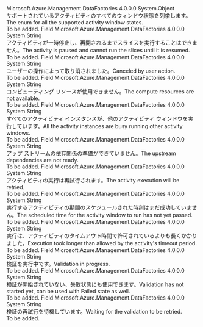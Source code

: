 <Type Name="WindowSubstate" FullName="Microsoft.Azure.Management.DataFactories.Models.WindowSubstate">
  <TypeSignature Language="C#" Value="public static class WindowSubstate" />
  <TypeSignature Language="ILAsm" Value=".class public auto ansi abstract sealed beforefieldinit WindowSubstate extends System.Object" />
  <TypeSignature Language="DocId" Value="T:Microsoft.Azure.Management.DataFactories.Models.WindowSubstate" />
  <TypeSignature Language="VB.NET" Value="Public Class WindowSubstate" />
  <TypeSignature Language="F#" Value="type WindowSubstate = class" />
  <AssemblyInfo>
    <AssemblyName>Microsoft.Azure.Management.DataFactories</AssemblyName>
    <AssemblyVersion>4.0.0.0</AssemblyVersion>
  </AssemblyInfo>
  <Base>
    <BaseTypeName>System.Object</BaseTypeName>
  </Base>
  <Interfaces />
  <Docs>
    <summary>
            <span data-ttu-id="bf72c-101">サポートされているアクティビティのすべてのウィンドウ状態を列挙します。</span><span class="sxs-lookup"><span data-stu-id="bf72c-101">The enum for all the supported activity window states.</span></span>
            </summary>
    <remarks>To be added.</remarks>
  </Docs>
  <Members>
    <Member MemberName="ActivityResume">
      <MemberSignature Language="C#" Value="public const string ActivityResume;" />
      <MemberSignature Language="ILAsm" Value=".field public static literal string ActivityResume" />
      <MemberSignature Language="DocId" Value="F:Microsoft.Azure.Management.DataFactories.Models.WindowSubstate.ActivityResume" />
      <MemberSignature Language="VB.NET" Value="Public Const ActivityResume As String " />
      <MemberSignature Language="F#" Value="val mutable ActivityResume : string" Usage="Microsoft.Azure.Management.DataFactories.Models.WindowSubstate.ActivityResume" />
      <MemberType>Field</MemberType>
      <AssemblyInfo>
        <AssemblyName>Microsoft.Azure.Management.DataFactories</AssemblyName>
        <AssemblyVersion>4.0.0.0</AssemblyVersion>
      </AssemblyInfo>
      <ReturnValue>
        <ReturnType>System.String</ReturnType>
      </ReturnValue>
      <Docs>
        <summary>
            <span data-ttu-id="bf72c-102">アクティビティが一時停止し、再開されるまでスライスを実行することはできません。</span><span class="sxs-lookup"><span data-stu-id="bf72c-102">The activity is paused and cannot run the slices until it is resumed.</span></span>
            </summary>
        <remarks>To be added.</remarks>
      </Docs>
    </Member>
    <Member MemberName="Canceled">
      <MemberSignature Language="C#" Value="public const string Canceled;" />
      <MemberSignature Language="ILAsm" Value=".field public static literal string Canceled" />
      <MemberSignature Language="DocId" Value="F:Microsoft.Azure.Management.DataFactories.Models.WindowSubstate.Canceled" />
      <MemberSignature Language="VB.NET" Value="Public Const Canceled As String " />
      <MemberSignature Language="F#" Value="val mutable Canceled : string" Usage="Microsoft.Azure.Management.DataFactories.Models.WindowSubstate.Canceled" />
      <MemberType>Field</MemberType>
      <AssemblyInfo>
        <AssemblyName>Microsoft.Azure.Management.DataFactories</AssemblyName>
        <AssemblyVersion>4.0.0.0</AssemblyVersion>
      </AssemblyInfo>
      <ReturnValue>
        <ReturnType>System.String</ReturnType>
      </ReturnValue>
      <Docs>
        <summary>
            <span data-ttu-id="bf72c-103">ユーザーの操作によって取り消されました。</span><span class="sxs-lookup"><span data-stu-id="bf72c-103">Canceled by user action.</span></span>
            </summary>
        <remarks>To be added.</remarks>
      </Docs>
    </Member>
    <Member MemberName="ComputeResources">
      <MemberSignature Language="C#" Value="public const string ComputeResources;" />
      <MemberSignature Language="ILAsm" Value=".field public static literal string ComputeResources" />
      <MemberSignature Language="DocId" Value="F:Microsoft.Azure.Management.DataFactories.Models.WindowSubstate.ComputeResources" />
      <MemberSignature Language="VB.NET" Value="Public Const ComputeResources As String " />
      <MemberSignature Language="F#" Value="val mutable ComputeResources : string" Usage="Microsoft.Azure.Management.DataFactories.Models.WindowSubstate.ComputeResources" />
      <MemberType>Field</MemberType>
      <AssemblyInfo>
        <AssemblyName>Microsoft.Azure.Management.DataFactories</AssemblyName>
        <AssemblyVersion>4.0.0.0</AssemblyVersion>
      </AssemblyInfo>
      <ReturnValue>
        <ReturnType>System.String</ReturnType>
      </ReturnValue>
      <Docs>
        <summary>
            <span data-ttu-id="bf72c-104">コンピューティング リソースが使用できません。</span><span class="sxs-lookup"><span data-stu-id="bf72c-104">The compute resources are not available.</span></span>
            </summary>
        <remarks>To be added.</remarks>
      </Docs>
    </Member>
    <Member MemberName="ConcurrencyLimit">
      <MemberSignature Language="C#" Value="public const string ConcurrencyLimit;" />
      <MemberSignature Language="ILAsm" Value=".field public static literal string ConcurrencyLimit" />
      <MemberSignature Language="DocId" Value="F:Microsoft.Azure.Management.DataFactories.Models.WindowSubstate.ConcurrencyLimit" />
      <MemberSignature Language="VB.NET" Value="Public Const ConcurrencyLimit As String " />
      <MemberSignature Language="F#" Value="val mutable ConcurrencyLimit : string" Usage="Microsoft.Azure.Management.DataFactories.Models.WindowSubstate.ConcurrencyLimit" />
      <MemberType>Field</MemberType>
      <AssemblyInfo>
        <AssemblyName>Microsoft.Azure.Management.DataFactories</AssemblyName>
        <AssemblyVersion>4.0.0.0</AssemblyVersion>
      </AssemblyInfo>
      <ReturnValue>
        <ReturnType>System.String</ReturnType>
      </ReturnValue>
      <Docs>
        <summary>
            <span data-ttu-id="bf72c-105">すべてのアクティビティ インスタンスが、他のアクティビティ ウィンドウを実行しています。</span><span class="sxs-lookup"><span data-stu-id="bf72c-105">All the activity instances are busy running other activity windows.</span></span>
            </summary>
        <remarks>To be added.</remarks>
      </Docs>
    </Member>
    <Member MemberName="DatasetDependencies">
      <MemberSignature Language="C#" Value="public const string DatasetDependencies;" />
      <MemberSignature Language="ILAsm" Value=".field public static literal string DatasetDependencies" />
      <MemberSignature Language="DocId" Value="F:Microsoft.Azure.Management.DataFactories.Models.WindowSubstate.DatasetDependencies" />
      <MemberSignature Language="VB.NET" Value="Public Const DatasetDependencies As String " />
      <MemberSignature Language="F#" Value="val mutable DatasetDependencies : string" Usage="Microsoft.Azure.Management.DataFactories.Models.WindowSubstate.DatasetDependencies" />
      <MemberType>Field</MemberType>
      <AssemblyInfo>
        <AssemblyName>Microsoft.Azure.Management.DataFactories</AssemblyName>
        <AssemblyVersion>4.0.0.0</AssemblyVersion>
      </AssemblyInfo>
      <ReturnValue>
        <ReturnType>System.String</ReturnType>
      </ReturnValue>
      <Docs>
        <summary>
            <span data-ttu-id="bf72c-106">アップ ストリームの依存関係の準備ができていません。</span><span class="sxs-lookup"><span data-stu-id="bf72c-106">The upstream dependencies are not ready.</span></span>
            </summary>
        <remarks>To be added.</remarks>
      </Docs>
    </Member>
    <Member MemberName="Retry">
      <MemberSignature Language="C#" Value="public const string Retry;" />
      <MemberSignature Language="ILAsm" Value=".field public static literal string Retry" />
      <MemberSignature Language="DocId" Value="F:Microsoft.Azure.Management.DataFactories.Models.WindowSubstate.Retry" />
      <MemberSignature Language="VB.NET" Value="Public Const Retry As String " />
      <MemberSignature Language="F#" Value="val mutable Retry : string" Usage="Microsoft.Azure.Management.DataFactories.Models.WindowSubstate.Retry" />
      <MemberType>Field</MemberType>
      <AssemblyInfo>
        <AssemblyName>Microsoft.Azure.Management.DataFactories</AssemblyName>
        <AssemblyVersion>4.0.0.0</AssemblyVersion>
      </AssemblyInfo>
      <ReturnValue>
        <ReturnType>System.String</ReturnType>
      </ReturnValue>
      <Docs>
        <summary>
            <span data-ttu-id="bf72c-107">アクティビティの実行は再試行されます。</span><span class="sxs-lookup"><span data-stu-id="bf72c-107">The activity execution will be retried.</span></span>
            </summary>
        <remarks>To be added.</remarks>
      </Docs>
    </Member>
    <Member MemberName="ScheduledTime">
      <MemberSignature Language="C#" Value="public const string ScheduledTime;" />
      <MemberSignature Language="ILAsm" Value=".field public static literal string ScheduledTime" />
      <MemberSignature Language="DocId" Value="F:Microsoft.Azure.Management.DataFactories.Models.WindowSubstate.ScheduledTime" />
      <MemberSignature Language="VB.NET" Value="Public Const ScheduledTime As String " />
      <MemberSignature Language="F#" Value="val mutable ScheduledTime : string" Usage="Microsoft.Azure.Management.DataFactories.Models.WindowSubstate.ScheduledTime" />
      <MemberType>Field</MemberType>
      <AssemblyInfo>
        <AssemblyName>Microsoft.Azure.Management.DataFactories</AssemblyName>
        <AssemblyVersion>4.0.0.0</AssemblyVersion>
      </AssemblyInfo>
      <ReturnValue>
        <ReturnType>System.String</ReturnType>
      </ReturnValue>
      <Docs>
        <summary>
            <span data-ttu-id="bf72c-108">実行するアクティビティの期間のスケジュールされた時刻はまだ成功していません。</span><span class="sxs-lookup"><span data-stu-id="bf72c-108">The scheduled time for the activity window to run has not yet passed.</span></span>
            </summary>
        <remarks>To be added.</remarks>
      </Docs>
    </Member>
    <Member MemberName="TimedOut">
      <MemberSignature Language="C#" Value="public const string TimedOut;" />
      <MemberSignature Language="ILAsm" Value=".field public static literal string TimedOut" />
      <MemberSignature Language="DocId" Value="F:Microsoft.Azure.Management.DataFactories.Models.WindowSubstate.TimedOut" />
      <MemberSignature Language="VB.NET" Value="Public Const TimedOut As String " />
      <MemberSignature Language="F#" Value="val mutable TimedOut : string" Usage="Microsoft.Azure.Management.DataFactories.Models.WindowSubstate.TimedOut" />
      <MemberType>Field</MemberType>
      <AssemblyInfo>
        <AssemblyName>Microsoft.Azure.Management.DataFactories</AssemblyName>
        <AssemblyVersion>4.0.0.0</AssemblyVersion>
      </AssemblyInfo>
      <ReturnValue>
        <ReturnType>System.String</ReturnType>
      </ReturnValue>
      <Docs>
        <summary>
            <span data-ttu-id="bf72c-109">実行は、アクティビティのタイムアウト時間で許可されているよりも長くかかりました。</span><span class="sxs-lookup"><span data-stu-id="bf72c-109">Execution took longer than allowed by the activity's timeout period.</span></span>
            </summary>
        <remarks>To be added.</remarks>
      </Docs>
    </Member>
    <Member MemberName="Validating">
      <MemberSignature Language="C#" Value="public const string Validating;" />
      <MemberSignature Language="ILAsm" Value=".field public static literal string Validating" />
      <MemberSignature Language="DocId" Value="F:Microsoft.Azure.Management.DataFactories.Models.WindowSubstate.Validating" />
      <MemberSignature Language="VB.NET" Value="Public Const Validating As String " />
      <MemberSignature Language="F#" Value="val mutable Validating : string" Usage="Microsoft.Azure.Management.DataFactories.Models.WindowSubstate.Validating" />
      <MemberType>Field</MemberType>
      <AssemblyInfo>
        <AssemblyName>Microsoft.Azure.Management.DataFactories</AssemblyName>
        <AssemblyVersion>4.0.0.0</AssemblyVersion>
      </AssemblyInfo>
      <ReturnValue>
        <ReturnType>System.String</ReturnType>
      </ReturnValue>
      <Docs>
        <summary>
            <span data-ttu-id="bf72c-110">検証を実行中です。</span><span class="sxs-lookup"><span data-stu-id="bf72c-110">Validation in progress.</span></span>
            </summary>
        <remarks>To be added.</remarks>
      </Docs>
    </Member>
    <Member MemberName="Validation">
      <MemberSignature Language="C#" Value="public const string Validation;" />
      <MemberSignature Language="ILAsm" Value=".field public static literal string Validation" />
      <MemberSignature Language="DocId" Value="F:Microsoft.Azure.Management.DataFactories.Models.WindowSubstate.Validation" />
      <MemberSignature Language="VB.NET" Value="Public Const Validation As String " />
      <MemberSignature Language="F#" Value="val mutable Validation : string" Usage="Microsoft.Azure.Management.DataFactories.Models.WindowSubstate.Validation" />
      <MemberType>Field</MemberType>
      <AssemblyInfo>
        <AssemblyName>Microsoft.Azure.Management.DataFactories</AssemblyName>
        <AssemblyVersion>4.0.0.0</AssemblyVersion>
      </AssemblyInfo>
      <ReturnValue>
        <ReturnType>System.String</ReturnType>
      </ReturnValue>
      <Docs>
        <summary>
            <span data-ttu-id="bf72c-111">検証が開始されていない、失敗状態にも使用できます。</span><span class="sxs-lookup"><span data-stu-id="bf72c-111">Validation has not started yet, can be used with Failed state as well.</span></span>
            </summary>
        <remarks>To be added.</remarks>
      </Docs>
    </Member>
    <Member MemberName="ValidationRetry">
      <MemberSignature Language="C#" Value="public const string ValidationRetry;" />
      <MemberSignature Language="ILAsm" Value=".field public static literal string ValidationRetry" />
      <MemberSignature Language="DocId" Value="F:Microsoft.Azure.Management.DataFactories.Models.WindowSubstate.ValidationRetry" />
      <MemberSignature Language="VB.NET" Value="Public Const ValidationRetry As String " />
      <MemberSignature Language="F#" Value="val mutable ValidationRetry : string" Usage="Microsoft.Azure.Management.DataFactories.Models.WindowSubstate.ValidationRetry" />
      <MemberType>Field</MemberType>
      <AssemblyInfo>
        <AssemblyName>Microsoft.Azure.Management.DataFactories</AssemblyName>
        <AssemblyVersion>4.0.0.0</AssemblyVersion>
      </AssemblyInfo>
      <ReturnValue>
        <ReturnType>System.String</ReturnType>
      </ReturnValue>
      <Docs>
        <summary>
            <span data-ttu-id="bf72c-112">検証の再試行を待機しています。</span><span class="sxs-lookup"><span data-stu-id="bf72c-112">Waiting for the validation to be retried.</span></span>
            </summary>
        <remarks>To be added.</remarks>
      </Docs>
    </Member>
  </Members>
</Type>